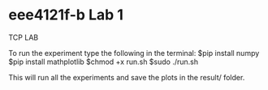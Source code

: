 # eee4121f-b Lab 1


TCP LAB

To run the experiment type the following in the terminal:
$pip install numpy
$pip install mathplotlib
$chmod +x run.sh
$sudo ./run.sh

This will run all the experiments and save the plots in the result/ folder.
